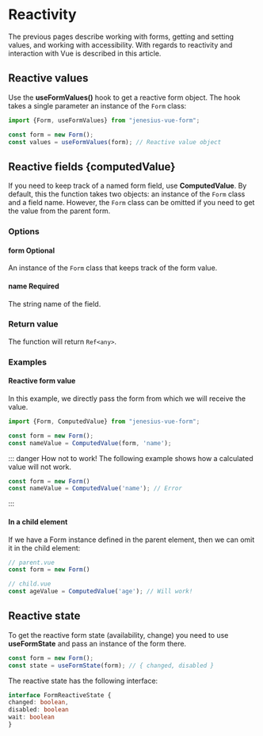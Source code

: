 # Reactivity

The previous pages describe working with forms, getting and setting values, and working with accessibility. With regards to
reactivity and interaction with Vue is described in this article.

## Reactive values

Use the **useFormValues()** hook to get a reactive form object. The hook takes a single parameter
an instance of the `Form` class:

```ts
import {Form, useFormValues} from "jenesius-vue-form";

const form = new Form();
const values = useFormValues(form); // Reactive value object
```

## Reactive fields {computedValue}

If you need to keep track of a named form field, use **ComputedValue**. By default, this
the function takes two objects: an instance of the `Form` class and a field name. However, the `Form` class can be omitted if
you need to get the value from the parent form.

### Options

#### form <Badge type = "info">Optional</Badge>
An instance of the `Form` class that keeps track of the form value.

#### name <Badge type = "tip">Required</Badge>
The string name of the field.

### Return value
The function will return `Ref<any>`.

### Examples

#### Reactive form value

In this example, we directly pass the form from which we will receive the value.
```ts
import {Form, ComputedValue} from "jenesius-vue-form";

const form = new Form();
const nameValue = ComputedValue(form, 'name');
```

::: danger How not to work!
The following example shows how a calculated value will not work.

```ts
const form = new Form()
const nameValue = ComputedValue('name'); // Error
```
:::

#### In a child element

If we have a Form instance defined in the parent element, then we can omit it in the child element:
```ts
// parent.vue
const form = new Form()

// child.vue
const ageValue = ComputedValue('age'); // Will work!
```

## Reactive state
To get the reactive form state (availability, change) you need to use **useFormState** and
pass an instance of the form there.
```ts
const form = new Form();
const state = useFormState(form); // { changed, disabled }
```
The reactive state has the following interface:
```ts
interface FormReactiveState {
changed: boolean,
disabled: boolean
wait: boolean
}
```